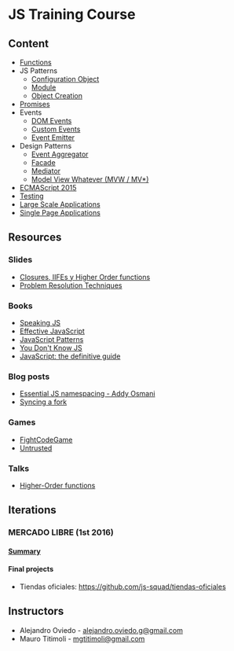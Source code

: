 # JS Training Course

## Content

- [Functions](/functions)
- JS Patterns
    + [Configuration Object](/js-patterns/configuration-object)
    + [Module](/js-patterns/module)
    + [Object Creation](/js-patterns/object-creation)
- [Promises](/promises)
- Events
    + [DOM Events](/events/dom-events)
    + [Custom Events](/events/custom-events)
    + [Event Emitter](/events/event-emitter)
- Design Patterns
    + [Event Aggregator](/design-patterns/event-aggregator)
    + [Facade](/design-patterns/facade)
    + [Mediator](/design-patterns/mediator)
    + [Model View Whatever (MVW / MV*)](/mvw)
- [ECMAScript 2015](/es2015)
- [Testing](/testing)
- [Large Scale Applications](/large-scale-apps)
- [Single Page Applications](/spa)

## Resources

### Slides
- [Closures, IIFEs y Higher Order functions](https://slides.com/a0viedo/closures)
- [Problem Resolution Techniques](https://slides.com/a0viedo/resolucion-de-problemas/)

### Books

- [Speaking JS](http://speakingjs.com)
- [Effective JavaScript](http://effectivejs.com)
- [JavaScript Patterns](http://www.amazon.com/JavaScript-Patterns-Stoyan-Stefanov/dp/0596806752)
- [You Don't Know JS](http://youdontknowjs.com)
- [JavaScript: the definitive guide](http://www.amazon.com/JavaScript-Definitive-Guide-Activate-Guides-ebook/dp/B004XQX4K0)

### Blog posts

- [Essential JS namespacing - Addy Osmani](https://addyosmani.com/blog/essential-js-namespacing/)
- [Syncing a fork](https://help.github.com/articles/syncing-a-fork/)

### Games

- [FightCodeGame](http://fightcodegame.com/)
- [Untrusted](http://alexnisnevich.github.io/untrusted/)

### Talks

- [Higher-Order functions](https://www.youtube.com/watch?v=BMUiFMZr7vk) 

## Iterations

### MERCADO LIBRE (1st 2016)

#### [Summary](https://goo.gl/PXBf5J)

#### Final projects
- Tiendas oficiales: https://github.com/js-squad/tiendas-oficiales

## Instructors

- Alejandro Oviedo - alejandro.oviedo.g@gmail.com
- Mauro Titimoli - mgtitimoli@gmail.com



